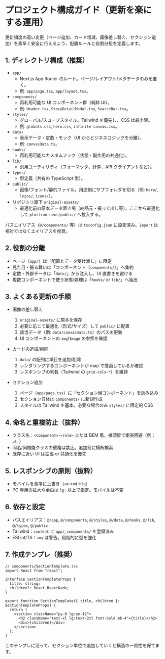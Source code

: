 # プロジェクト構成ガイド（更新を楽にする運用）

更新頻度の高い変更（ページ追加、カード増減、画像差し替え、セクション追加）を素早く安全に行えるよう、配置ルールと役割分担を定義します。

## 1. ディレクトリ構成（推奨）

- `app/`
  - Next.js App Router のルート。ページ/レイアウト/メタデータのみを置く。
  - 例: `app/page.tsx`, `app/layout.tsx`。
- `components/`
  - 再利用可能な UI コンポーネント群（純粋 UI）。
  - 例: `Header.tsx`, `StoryDetailModal.tsx`, `SearchBar.tsx`。
- `styles/`
  - グローバル/スコープスタイル。Tailwind を優先し、CSS は最小限。
  - 例: `globals.css`, `hero.css`, `infinite-canvas.css`。
- `data/`
  - 表示データ・定数・モック（UI からビジネスロジックを分離）。
  - 例: `canvasData.ts`。
- `hooks/`
  - 再利用可能なカスタムフック（状態・副作用の共通化）。
- `lib/`
  - 汎用ユーティリティ（フォーマッタ、計算、API クライアントなど）。
- `types/`
  - 型定義（共有の TypeScript 型）。
- `public/`
  - 画像/フォント/静的ファイル。用途別にサブフォルダを切る（例: `hero/`, `logos/`, `icons/`）。
- リポジトリ直下 `original-assets/`
  - 最適化前の原本データ置き場（納品元・撮って出し等）。ここから最適化して `plottron-next/public/` へ投入する。

パスエイリアス（`@/components/` 等）は `tsconfig.json` に設定済み。`import` は相対ではなくエイリアスを推奨。

## 2. 役割の分離

- ページ（`app/`）は「配置とデータ受け渡し」に限定
- 見た目・振る舞いは「コンポーネント（`components/`）」へ集約
- 定数・外部データは「`data/`」から注入し、UI 直書きを避ける
- 複数コンポーネントで使う状態/処理は「`hooks/` or `lib/`」へ抽出

## 3. よくある更新の手順

- 画像の差し替え
  1. `original-assets/` に原本を保存
  2. 必要に応じて最適化（形式/サイズ）して `public/` に配置
  3. 該当データ（例: `data/canvasData.ts`）のパスを更新
  4. UI コンポーネントの `img`/`Image` の参照を確認

- カードの追加/削除
  1. `data/` の配列に項目を追加/削除
  2. レンダリングするコンポーネントが map で描画しているか確認
  3. レスポンシブの列数（Tailwind の `grid-cols-*`）を維持

- セクション追加
  1. ページ（`app/page.tsx`）に「セクション用コンポーネント」を読み込み
  2. セクション自体は `components/` に新規作成
  3. スタイルは Tailwind を基本。必要な場合のみ `styles/` に限定的 CSS

## 4. 命名と重複防止（抜粋）

- クラス名：`<Component>-<role>` または BEM 風。接頭辞で衝突回避（例：`pl-`）
- 同名/同機能クラスの重複は禁止。追加前に横断検索
- 既存に近い UI は拡張 or 共通化を優先

## 5. レスポンシブの原則（抜粋）

- モバイルを基準に上書き（`sm`→`md`→`lg`）
- PC 専用の拡大や余白は `lg:` 以上で指定。モバイルは不変

## 6. 依存と設定

- パスエイリアス：`@/app`, `@/components`, `@/styles`, `@/data`, `@/hooks`, `@/lib`, `@/types`, `@/public`
- Tailwind：`content` に `app/`, `components/` を登録済み
- ESLint/TS：`any` は警告。段階的に型を強化

## 7. 作成テンプレ（推奨）

```tsx
// components/SectionTemplate.tsx
import React from "react";

interface SectionTemplateProps {
  title: string;
  children?: React.ReactNode;
}

export function SectionTemplate({ title, children }: SectionTemplateProps) {
  return (
    <section className="py-8 lg:py-12">
      <h2 className="text-xl lg:text-2xl font-bold mb-4">{title}</h2>
      <div>{children}</div>
    </section>
  );
}
```

このテンプレに沿って、セクション単位で追加していくと構造の一貫性を保てます。
